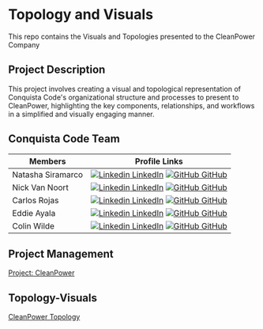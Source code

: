 # Topology and Visuals

This repo contains the Visuals and Topologies presented to the CleanPower Company

## Project Description
This project involves creating a visual and topological representation of Conquista Code's organizational structure and processes to present to CleanPower, highlighting the key components, relationships, and workflows in a simplified and visually engaging manner.

## Conquista Code Team 

| Members | Profile Links |
| --- | --- |
| Natasha Siramarco | [![Linkedin](https://i.stack.imgur.com/gVE0j.png) LinkedIn](https://www.linkedin.com/in/natasha-siramarco/) [![GitHub](https://i.stack.imgur.com/tskMh.png) GitHub](https://github.com/nsiramarco) |
| Nick Van Noort | [![Linkedin](https://i.stack.imgur.com/gVE0j.png) LinkedIn](https://www.linkedin.com/in/nicholas-van-noort/) [![GitHub](https://i.stack.imgur.com/tskMh.png) GitHub](https://github.com/nvannoort) |
| Carlos Rojas | [![Linkedin](https://i.stack.imgur.com/gVE0j.png) LinkedIn](https://www.linkedin.com/in/carlos-rojass/) [![GitHub](https://i.stack.imgur.com/tskMh.png) GitHub](https://github.com/carlosjorr) |
| Eddie Ayala |  [![Linkedin](https://i.stack.imgur.com/gVE0j.png) LinkedIn](https://www.linkedin.com/in/eddie-ayala3/) [![GitHub](https://i.stack.imgur.com/tskMh.png) GitHub](https://github.com/Edmandoo1) |
| Colin Wilde |  [![Linkedin](https://i.stack.imgur.com/gVE0j.png) LinkedIn](https://www.linkedin.com/in/colin-wilde-748718209/) [![GitHub](https://i.stack.imgur.com/tskMh.png) GitHub](https://github.com/wildedcolin) |
 

## Project Management

[Project: CleanPower](https://github.com/orgs/Conquista-Code/projects/1)


## Topology-Visuals


[CleanPower Topology](https://github.com/Conquista-Code/Topology-Visuals/blob/main/CleanPower_Topology.pdf)
